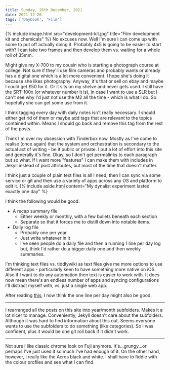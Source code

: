 ```yaml
---
title: Sunday, 26th December, 2021
date: 2021-12-26
tags: ['Daybook', 'Film']
---
```


{% include image.html src="development-kit.jpg" title="Film development kit and chemicals" %}
No excuses now. Well I'm sure I can come up with some to put off actually doing it. Probably 4x5 is going to be easier to start with? I can take two frames and then develop them vs. waiting for a whole roll of 35mm.

Might give my X-700 to my cousin who is starting a photograph course at college. Not sure if they'll use film cameras and probably wants or already has a digital one which is a lot more convenient. I hope she's doing it because she likes photography. Anyway, it's that or sell on ebay and maybe I could get £50 for it. Or it sits on my shelve and never gets used. I still have the SRT-100x (or whatever number it is), in case I want to use a SLR but I can't see why I'd just not use the M2 all the time - which is what I do. So hopefully she can get some use from it.

I think tagging every day with daily notes isn't really necessary. I should either get rid of them or maybe add tags that are relevant to the topics contained within. Means I should go back and remove this tag from the rest of the posts.

Think I'm over my obsession with Tinderbox now. Mostly as I've come to realise (once again) that the system and orchestration is secondary to the actual act of writing - be it public or private. I put a lot of effort into this site and generally it's fine. Okay, so I don't get permalinks to each paragraph but so what. If I want more "features" I can make them with includes in Jekyll instead of post attributes, but most of the time that doesn't matter.

I think just a couple of plain text files is all I need, then I can sync via some service or git and then use a variety of apps across any OS and platform to edit it.
{% include aside.html content="My dynalist experiment lasted exactly one day" %}

I think the following would be good:

* A recap summary file
  * Either weekly or monthly, with a few bullets beneath each section
  * Separate so that it forces me to distill down into notable items.
* Daily log file
  * Probably one per year
  * Just write whatever in it
  * I've seen people do a daily file and then a running 1 line per day log but, think I'd rather do a bigger daily one and then weekly summaries.

I'm thinking text files vs. tiddlywiki as text files give me more options to use different apps - particularly keen to have something more native on iOS. Also if I want to do any automation then text is easier to work with. It does now mean there's an endless number of apps and syncing configurations I'll distract myself with, vs. just a single web app.

After reading [this](https://georgecoghill.wordpress.com/2018/01/01/the-one-line-per-day-one-page-plain-text-daily-journal/), I now think the one line per day might also be good.

---

I rearranged all the posts on this site into year/month subfolders. Makes it a lot nicer to manage. Conveniently, Jekyll doesn't care about the subfolders. Although it was hard to find information about this out. Seems everyone wants to use the subfolders to do something (like categories). So I was confident, plus it would be one git roll back if it didn't work.

---

Not sure I like classic chrome look on Fuji anymore. It's...grungy...or perhaps I've just used it so much I've had enough of it. On the other hand, however, I really like the Acros black and white. I shall have to fiddle with the colour profiles and see what I can find.

